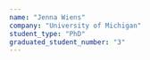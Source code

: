 ```yaml
---
name: "Jenna Wiens"
company: "University of Michigan"
student_type: "PhD"
graduated_student_number: "3"
---
```

